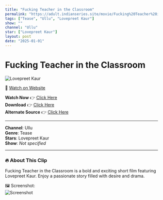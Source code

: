 ```yaml
---
title: "Fucking Teacher in the Classroom"
permalink: "https://adult.indianseries.site/movie/Fucking%20Teacher%20in%20the%20Classroom"
tags: ["Tease", "Ullu", "Lovepreet Kaur"]
show: ""
channel: "Ullu"
star: ["Lovepreet Kaur"]
layout: post
date: "2025-01-01"
---
```


# Fucking Teacher in the Classroom

![Lovepreet Kaur](https://shorts.desisins.com/wp-content/uploads/2024/11/LovepreetKaur-Sabak-Ishq-Ka-Ullu-DesiSins.com_.jpg)

🔗 [Watch on Website](https://adult.indianseries.site/movie/Fucking%20Teacher%20in%20the%20Classroom)

**Watch Now** 👉 [Click Here](https://adult.indianseries.site/movie/Fucking%20Teacher%20in%20the%20Classroom)  
**Download** 👉 [Click Here](https://adult.indianseries.site/movie/Fucking%20Teacher%20in%20the%20Classroom)  
**Alternate Source** 👉 [Click Here](https://adult.indianseries.site/movie/Fucking%20Teacher%20in%20the%20Classroom)

---

**Channel**: Ullu  
**Genre**: Tease  
**Stars**: Lovepreet Kaur  
**Show**: *Not specified*

---

### 🔥 About This Clip

Fucking Teacher in the Classroom is a bold and exciting short film featuring Lovepreet Kaur. Enjoy a passionate story filled with desire and drama.
 
🖼️ Screenshot:  
![Screenshot](https://shorts.desisins.com/wp-content/uploads/2024/11/LovepreetKaur-Sabak-Ishq-Ka-Ullu-DesiSins.com_.jpg)
